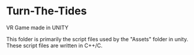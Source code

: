 # Turn-The-Tides
VR Game made in UNITY

This folder is primarily the script files used by the "Assets" folder in unity. These script files are written in C++/C.

